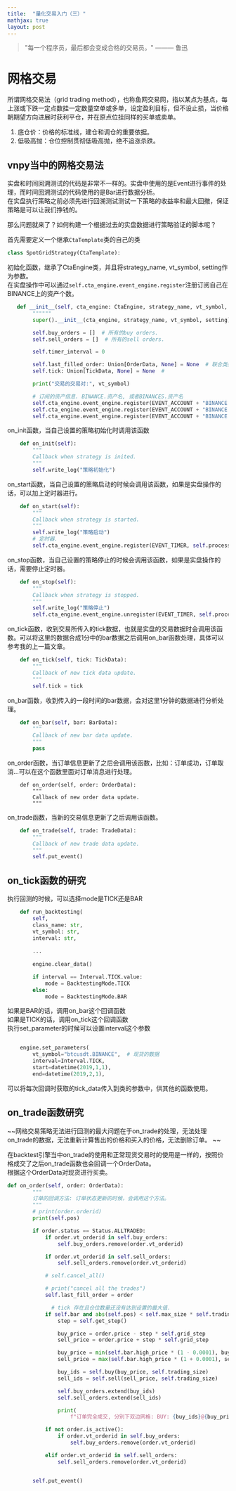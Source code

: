 ```yaml
---
title:  "量化交易入门（三）"
mathjax: true
layout: post
---
```


> "每一个程序员，最后都会变成合格的交易员。"    ——— 鲁迅

# 网格交易
所谓网格交易法（grid trading method），也称鱼网交易网，指以某点为基点，每上涨或下跌一定点数挂一定数量空单或多单，设定盈利目标，但不设止损，当价格朝期望方向进展时获利平仓，并在原点位挂同样的买单或卖单。
1. 底仓价：价格的标准线，建仓和调仓的重要依据。
2. 低吸高抛：仓位控制贯彻低吸高抛，绝不追涨杀跌。

## vnpy当中的网格交易法
实盘和时间回溯测试的代码是非常不一样的。实盘中使用的是Event进行事件的处理，而时间回溯测试的代码使用的是Bar进行数据分析。  
在实盘执行策略之前必须先进行回溯测试测试一下策略的收益率和最大回撤，保证策略是可以让我们挣钱的。  

那么问题就来了？如何构建一个根据过去的实盘数据进行策略验证的脚本呢？

首先需要定义一个继承`CtaTemplate`类的自己的类
```python
class SpotGridStrategy(CtaTemplate):
```

初始化函数，继承了CtaEngine类，并且将strategy_name, vt_symbol, setting作为参数。  
在实盘操作中可以通过`self.cta_engine.event_engine.register`注册订阅自己在BINANCE上的资产个数。 
```python
   def __init__(self, cta_engine: CtaEngine, strategy_name, vt_symbol, setting):
        """"""
        super().__init__(cta_engine, strategy_name, vt_symbol, setting)

        self.buy_orders = []  # 所有的buy orders.
        self.sell_orders = []  # 所有的sell orders.

        self.timer_interval = 0

        self.last_filled_order: Union[OrderData, None] = None  # 联合类型, 或者叫可选类型，二选一那种.
        self.tick: Union[TickData, None] = None  #

        print("交易的交易对:", vt_symbol)

        # 订阅的资产信息. BINANCE.资产名, 或者BINANCES.资产名
        self.cta_engine.event_engine.register(EVENT_ACCOUNT + "BINANCE.USDT", self.process_account_event)
        self.cta_engine.event_engine.register(EVENT_ACCOUNT + "BINANCE.BNB", self.process_account_event)
        self.cta_engine.event_engine.register(EVENT_ACCOUNT + "BINANCE.ETH", self.process_account_event)
```

on_init函数，当自己设置的策略初始化时调用该函数  
```python
    def on_init(self):
        """
        Callback when strategy is inited.
        """
        self.write_log("策略初始化")
```
on_start函数，当自己设置的策略启动的时候会调用该函数，如果是实盘操作的话，可以加上定时器进行。  
```python
    def on_start(self):
        """
        Callback when strategy is started.
        """
        self.write_log("策略启动")
        # 定时器.
        self.cta_engine.event_engine.register(EVENT_TIMER, self.process_timer_event)
```  
on_stop函数，当自己设置的策略停止的时候会调用该函数，如果是实盘操作的话，需要停止定时器。
```python
    def on_stop(self):
        """
        Callback when strategy is stopped.
        """
        self.write_log("策略停止")
        self.cta_engine.event_engine.unregister(EVENT_TIMER, self.process_timer_event)
```
on_tick函数，收到交易所传入的tick数据，也就是实盘的交易数据时会调用该函数。可以将这里的数据合成1分中的bar数据之后调用on_bar函数处理，具体可以参考我的上一篇文章。  
```python
    def on_tick(self, tick: TickData):
        """
        Callback of new tick data update.
        """
        self.tick = tick
```
on_bar函数，收到传入的一段时间的bar数据，会对这里1分钟的数据进行分析处理。  
```python
    def on_bar(self, bar: BarData):
        """
        Callback of new bar data update.
        """
        pass
```
on_order函数，当订单信息更新了之后会调用该函数，比如：订单成功，订单取消...可以在这个函数里面对订单消息进行处理。
```
    def on_order(self, order: OrderData):
        """
        Callback of new order data update.
        """
```        
on_trade函数，当新的交易信息更新了之后调用该函数。  
```python
    def on_trade(self, trade: TradeData):
        """
        Callback of new trade data update.
        """
        self.put_event()
```         
## on_tick函数的研究

执行回测的时候，可以选择mode是TICK还是BAR
```python
    def run_backtesting(
        self,
        class_name: str,
        vt_symbol: str,
        interval: str,
        
        ...
        
        engine.clear_data()

        if interval == Interval.TICK.value:
            mode = BacktestingMode.TICK
        else:
            mode = BacktestingMode.BAR
```
如果是BAR的话，调用on_bar这个回调函数  
如果是TICK的话，调用on_tick这个回调函数  
执行set_parameter的时候可以设置interval这个参数  
```python

    engine.set_parameters(
        vt_symbol="btcusdt.BINANCE",  # 现货的数据
        interval=Interval.TICK,
        start=datetime(2019,1,1),
        end=datetime(2019,2,1),
```

可以将每次回调时获取的tick_data传入到类的参数中，供其他的函数使用。

## on_trade函数研究

~~网格交易策略无法进行回测的最大问题在于on_trade的处理，无法处理on_trade的数据，无法重新计算售出的价格和买入的价格，无法删除订单。  ~~

在backtest引擎当中on_trade的使用和正常现货交易时的使用是一样的，按照价格成交了之后on_trade函数也会回调一个OrderData。  
根据这个OrderData对现货进行买卖。

```python
def on_order(self, order: OrderData):
        """
        订单的回调方法: 订单状态更新的时候，会调用这个方法。
        """
        # print(order.orderid)
        print(self.pos)

        if order.status == Status.ALLTRADED:
            if order.vt_orderid in self.buy_orders:
                self.buy_orders.remove(order.vt_orderid)

            if order.vt_orderid in self.sell_orders:
                self.sell_orders.remove(order.vt_orderid)

            # self.cancel_all()

            # print("cancel all the trades")
            self.last_fill_order = order

              # tick 存在且仓位数量还没有达到设置的最大值.
            if self.bar and abs(self.pos) < self.max_size * self.trading_size:
                step = self.get_step()

                buy_price = order.price - step * self.grid_step
                sell_price = order.price + step * self.grid_step

                buy_price = min(self.bar.high_price * (1 - 0.0001), buy_price)  # marker
                sell_price = max(self.bar.high_price * (1 + 0.0001), sell_price)

                buy_ids = self.buy(buy_price, self.trading_size)
                sell_ids = self.sell(sell_price, self.trading_size)

                self.buy_orders.extend(buy_ids)
                self.sell_orders.extend(sell_ids)

                print(
                    f"订单完全成交, 分别下双边网格: BUY: {buy_ids}@{buy_price}, SELL: {sell_ids}@{sell_price}")

            if not order.is_active():
                if order.vt_orderid in self.buy_orders:
                    self.buy_orders.remove(order.vt_orderid)

            elif order.vt_orderid in self.sell_orders:
                self.sell_orders.remove(order.vt_orderid)


        self.put_event()
```        












